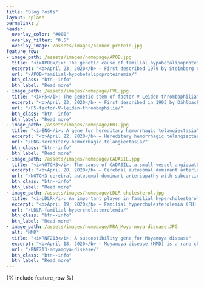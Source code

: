```yaml
---
title: "Blog Posts"
layout: splash
permalink: /
header:
  overlay_color: "#000"
  overlay_filter: "0.5"
  overlay_image: /assets/images/banner-protein.jpg
feature_row:
- image_path: /assets/images/homepage/APOB.jpg
  title: "<i>APOB</i>: The genetic cause of familial hypobetalipoproteinemia"
  excerpt: "<b>April 23, 2020</b> – First described 1979 by Steinberg et al., familial hypobetalipoproteinemia (FHBL) is an autosomal codominant metabolic disorder predominantly caused by..."
  url: "/APOB-familial-hypobetalipoproteinemia/"
  btn_class: "btn--info"
  btn_label: "Read more"
- image_path: /assets/images/homepage/FVL.jpg
  title: "<i>F5</i>: The genetic stem of factor V Leiden thrombophilia"
  excerpt: "<b>April 23, 2020</b> – First described in 1993 by Dählback et al., factor V Leiden (FVL) is a common autosomal codominant thrombophilia characterized by poor anticoagulant response..."
  url: "/F5-factor-V-leiden-thrombophilia/"
  btn_class: "btn--info"
  btn_label: "Read more"
- image_path: /assets/images/homepage/HHT.jpg
  title: "<i>ENG</i>: A gene for hereditary hemorrhagic telangiectasia"
  excerpt: "<b>April 22, 2020</b> – Hereditary hemorrhagic telangiectasia (HHT), also known as Osler-Weber-Rendu syndrome, is an autosomal dominant vascular malformation disorder..."
  url: "/ENG-hereditary-hemorrhagic-telangiectasia/"
  btn_class: "btn--info"
  btn_label: "Read more"
- image_path: /assets/images/homepage/CADASIL.jpg
  title: "<i>NOTCH3</i>: The cause of CADASIL, a small-vessel angiopathy"
  excerpt: "<b>April 20, 2020</b> – Cerebral autosomal dominant arteriopathy with subcortical infarcts and leukoencephalopathy (CADASIL) is a rare hereditary small-vessel angiopathy..."
  url: "/NOTCH3-cerebral-autosomal-dominant-arteriopathy-with-subcortical-infarcts-and-leukoencephalopathy/"
  btn_class: "btn--info"
  btn_label: "Read more"
- image_path: /assets/images/homepage/LDLR-cholesterol.jpg
  title: "<i>LDLR</i>: An important player in familial hypercholesterolemia"
  excerpt: "<b>April 19, 2020</b> – Familial hypercholesterolemia (FH) is an lipoprotein metabolism genetic disorder characterized by severely elevated plasma cholesterol levels..."
  url: "/LDLR-familial-hypercholesterolemia/"
  btn_class: "btn--info"
  btn_label: "Read more"
- image_path: /assets/images/homepage/MRA_Moya-moya-disease.JPG
  alt: "MMD"
  title: "<i>RNF213</i>: A susceptibility gene for Moyamoya disease"
  excerpt: "<b>April 18, 2020</b> – Moyamoya disease (MMD) is a rare chronic occlusive cerebrovascular disease characterized by the progressive stenosis of the arteries of the Circle of Willis..."
  url: "/RNF213-moyamoya-disease/"
  btn_class: "btn--info"
  btn_label: "Read more"
---
```

{% include feature_row %}
